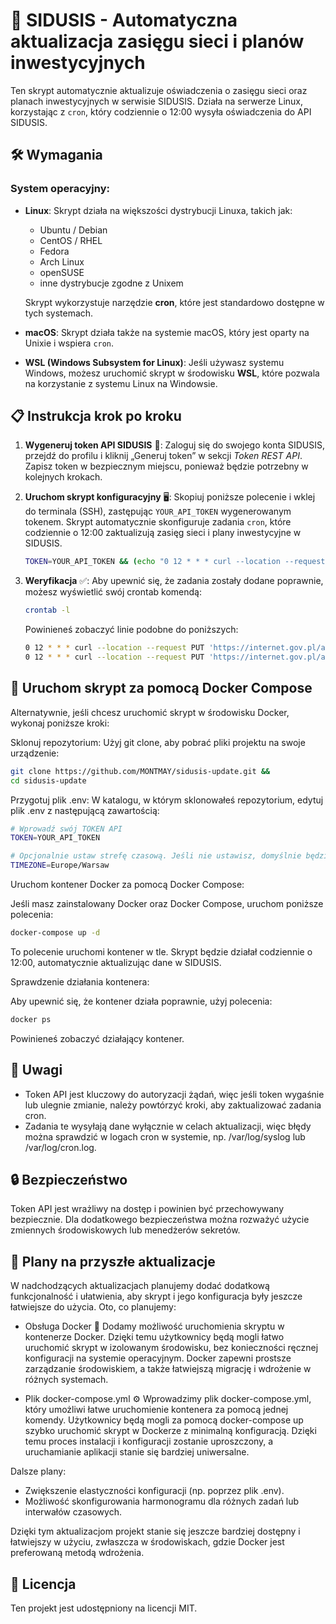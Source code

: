 # 🚀 SIDUSIS - Automatyczna aktualizacja zasięgu sieci i planów inwestycyjnych

Ten skrypt automatycznie aktualizuje oświadczenia o zasięgu sieci oraz planach inwestycyjnych w serwisie SIDUSIS. Działa na serwerze Linux, korzystając z `cron`, który codziennie o 12:00 wysyła oświadczenia do API SIDUSIS.

## 🛠️ Wymagania

### System operacyjny:
- **Linux**: Skrypt działa na większości dystrybucji Linuxa, takich jak:
  - Ubuntu / Debian
  - CentOS / RHEL
  - Fedora
  - Arch Linux
  - openSUSE
  - inne dystrybucje zgodne z Unixem
  
  Skrypt wykorzystuje narzędzie **cron**, które jest standardowo dostępne w tych systemach.

- **macOS**: Skrypt działa także na systemie macOS, który jest oparty na Unixie i wspiera `cron`.

- **WSL (Windows Subsystem for Linux)**: Jeśli używasz systemu Windows, możesz uruchomić skrypt w środowisku **WSL**, które pozwala na korzystanie z systemu Linux na Windowsie.

## 📋 Instrukcja krok po kroku

1. **Wygeneruj token API SIDUSIS** 🔐:
   Zaloguj się do swojego konta SIDUSIS, przejdź do profilu i kliknij „Generuj token” w sekcji *Token REST API*. Zapisz token w bezpiecznym miejscu, ponieważ będzie potrzebny w kolejnych krokach.

2. **Uruchom skrypt konfiguracyjny** 🖥️:
   Skopiuj poniższe polecenie i wklej do terminala (SSH), zastępując `YOUR_API_TOKEN` wygenerowanym tokenem. Skrypt automatycznie skonfiguruje zadania `cron`, które codziennie o 12:00 zaktualizują zasięg sieci i plany inwestycyjne w SIDUSIS.

   ```bash
   TOKEN=YOUR_API_TOKEN && (echo "0 12 * * * curl --location --request PUT 'https://internet.gov.pl/api/statement/' --header 'Accept: application/json' --header 'Content-Type: application/json' --header 'Authorization: Token $TOKEN' --data '{\"are_up_to_date\": true}' >/dev/null 2>&1"; echo "0 12 * * * curl --location --request PUT 'https://internet.gov.pl/api/statement/investment_plans/' --header 'Accept: application/json' --header 'Content-Type: application/json' --header 'Authorization: Token $TOKEN' --data '{\"are_up_to_date\": true}' >/dev/null 2>&1") | crontab -

3. **Weryfikacja** ✅:
   Aby upewnić się, że zadania zostały dodane poprawnie, możesz wyświetlić swój crontab komendą:
   
   ```bash
   crontab -l
   ```
   
   Powinieneś zobaczyć linie podobne do poniższych:
   
   ```bash
   0 12 * * * curl --location --request PUT 'https://internet.gov.pl/api/statement/' --header 'Accept: application/json' --header 'Content-Type: application/json' --header 'Authorization: Token YOUR_API_TOKEN' --data '{"are_up_to_date": true}' >/dev/null 2>&1
   0 12 * * * curl --location --request PUT 'https://internet.gov.pl/api/statement/investment_plans/' --header 'Accept: application/json' --header 'Content-Type: application/json' --header 'Authorization: Token YOUR_API_TOKEN' --data '{"are_up_to_date": true}' >/dev/null 2>&1

## 🐳 Uruchom skrypt za pomocą Docker Compose

Alternatywnie, jeśli chcesz uruchomić skrypt w środowisku Docker, wykonaj poniższe kroki:

  Sklonuj repozytorium: Użyj git clone, aby pobrać pliki projektu na swoje urządzenie:
   ```bash
git clone https://github.com/MONTMAY/sidusis-update.git &&
cd sidusis-update
   ```
Przygotuj plik .env: W katalogu, w którym sklonowałeś repozytorium, edytuj plik .env z następującą zawartością:
   ```bash
# Wprowadź swój TOKEN API
TOKEN=YOUR_API_TOKEN

# Opcjonalnie ustaw strefę czasową. Jeśli nie ustawisz, domyślnie będzie używana Europe/Warsaw
TIMEZONE=Europe/Warsaw
   ```
Uruchom kontener Docker za pomocą Docker Compose:

Jeśli masz zainstalowany Docker oraz Docker Compose, uruchom poniższe polecenia:
   ```bash
docker-compose up -d
   ```
To polecenie uruchomi kontener w tle. Skrypt będzie działał codziennie o 12:00, automatycznie aktualizując dane w SIDUSIS.

Sprawdzenie działania kontenera:

Aby upewnić się, że kontener działa poprawnie, użyj polecenia:
   ```bash
docker ps
   ```
Powinieneś zobaczyć działający kontener.

## 📝 Uwagi
  * Token API jest kluczowy do autoryzacji żądań, więc jeśli token wygaśnie lub ulegnie zmianie, należy powtórzyć kroki, aby zaktualizować zadania cron.
  * Zadania te wysyłają dane wyłącznie w celach aktualizacji, więc błędy można sprawdzić w logach cron w systemie, np. /var/log/syslog lub /var/log/cron.log.

## 🔒 Bezpieczeństwo
Token API jest wrażliwy na dostęp i powinien być przechowywany bezpiecznie. Dla dodatkowego bezpieczeństwa można rozważyć użycie zmiennych środowiskowych lub menedżerów sekretów.

## 🔧 Plany na przyszłe aktualizacje 

W nadchodzących aktualizacjach planujemy dodać dodatkową funkcjonalność i ułatwienia, aby skrypt i jego konfiguracja były jeszcze łatwiejsze do użycia. Oto, co planujemy:

  * Obsługa Docker 🚢
        Dodamy możliwość uruchomienia skryptu w kontenerze Docker. Dzięki temu użytkownicy będą mogli łatwo uruchomić skrypt w izolowanym środowisku, bez konieczności ręcznej konfiguracji na systemie operacyjnym.
        Docker zapewni prostsze zarządzanie środowiskiem, a także łatwiejszą migrację i wdrożenie w różnych systemach.

  * Plik docker-compose.yml ⚙️
        Wprowadzimy plik docker-compose.yml, który umożliwi łatwe uruchomienie kontenera za pomocą jednej komendy. Użytkownicy będą mogli za pomocą docker-compose up szybko uruchomić skrypt w Dockerze z minimalną konfiguracją.
        Dzięki temu proces instalacji i konfiguracji zostanie uproszczony, a uruchamianie aplikacji stanie się bardziej uniwersalne.

Dalsze plany:

  * Zwiększenie elastyczności konfiguracji (np. poprzez plik .env).
  * Możliwość skonfigurowania harmonogramu dla różnych zadań lub interwałów czasowych.

Dzięki tym aktualizacjom projekt stanie się jeszcze bardziej dostępny i łatwiejszy w użyciu, zwłaszcza w środowiskach, gdzie Docker jest preferowaną metodą wdrożenia.

## 📄 Licencja

Ten projekt jest udostępniony na licencji MIT.
